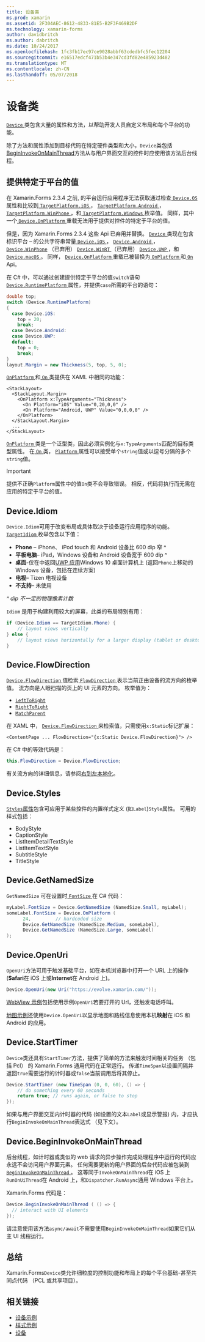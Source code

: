 ```yaml
---
title: 设备类
ms.prod: xamarin
ms.assetid: 2F304AEC-8612-4833-81E5-B2F3F469B2DF
ms.technology: xamarin-forms
author: davidbritch
ms.author: dabritch
ms.date: 10/24/2017
ms.openlocfilehash: 1fc3fb17ec97ce9028abbf63cdedbfc5fec12204
ms.sourcegitcommit: e16517edcf471b53b4e347cd3fd82e485923d482
ms.translationtype: MT
ms.contentlocale: zh-CN
ms.lasthandoff: 05/07/2018
---
```

# <a name="device-class"></a>设备类

[ `Device` ](https://developer.xamarin.com/api/type/Xamarin.Forms.Device/)类包含大量的属性和方法，以帮助开发人员自定义布局和每个平台的功能。

除了方法和属性添加到目标代码在特定硬件类型和大小，`Device`类包括[BeginInvokeOnMainThread](#Device_BeginInvokeOnMainThread)方法从与用户界面交互的控件时应使用该方法后台线程。

<a name="providing-platform-values" />

## <a name="providing-platform-specific-values"></a>提供特定于平台的值

在 Xamarin.Forms 2.3.4 之前, 的平台运行应用程序无法获取通过检查[ `Device.OS` ](https://developer.xamarin.com/api/property/Xamarin.Forms.Device.OS/)属性和比较到[ `TargetPlatform.iOS` ](https://developer.xamarin.com/api/field/Xamarin.Forms.TargetPlatform.iOS/)， [`TargetPlatform.Android` ](https://developer.xamarin.com/api/field/Xamarin.Forms.TargetPlatform.Android/)， [ `TargetPlatform.WinPhone` ](https://developer.xamarin.com/api/field/Xamarin.Forms.TargetPlatform.WinPhone/)，和[ `TargetPlatform.Windows` ](https://developer.xamarin.com/api/field/Xamarin.Forms.TargetPlatform.Windows/)枚举值。 同样，其中一个[ `Device.OnPlatform` ](https://developer.xamarin.com/api/member/Xamarin.Forms.Device.OnPlatform/p/System.Action/System.Action/System.Action/System.Action/)重载无法用于提供对控件的特定于平台的值。

但是，因为 Xamarin.Forms 2.3.4 这些 Api 已弃用并替换。 [ `Device` ](https://developer.xamarin.com/api/type/Xamarin.Forms.Device/)类现在包含标识平台 – 的公共字符串常量[ `Device.iOS` ](https://developer.xamarin.com/api/field/Xamarin.Forms.Device.iOS/)， [ `Device.Android` ](https://developer.xamarin.com/api/field/Xamarin.Forms.Device.Android/)， [ `Device.WinPhone`](https://developer.xamarin.com/api/field/Xamarin.Forms.Device.WinPhone/) （已弃用） [ `Device.WinRT` ](https://developer.xamarin.com/api/field/Xamarin.Forms.Device.WinRT/) （已弃用） [ `Device.UWP` ](https://developer.xamarin.com/api/field/Xamarin.Forms.Device.UWP/)，和[ `Device.macOS` ](https://developer.xamarin.com/api/field/Xamarin.Forms.Device.macOS/)。 同样， [ `Device.OnPlatform` ](https://developer.xamarin.com/api/member/Xamarin.Forms.Device.OnPlatform/p/System.Action/System.Action/System.Action/System.Action/)重载已被替换为[ `OnPlatform` ](https://developer.xamarin.com/api/type/Xamarin.Forms.OnPlatform%3CT%3E/)和[ `On` ](https://developer.xamarin.com/api/type/Xamarin.Forms.On/) Api。

在 C# 中，可以通过创建提供特定于平台的值`switch`语句[ `Device.RuntimePlatform` ](https://developer.xamarin.com/api/property/Xamarin.Forms.Device.RuntimePlatform/)属性，并提供`case`所需的平台的语句：

```csharp
double top;
switch (Device.RuntimePlatform)
{
  case Device.iOS:
    top = 20;
    break;
  case Device.Android:
  case Device.UWP:
  default:
    top = 0;
    break;
}
layout.Margin = new Thickness(5, top, 5, 0);
```

[ `OnPlatform` ](https://developer.xamarin.com/api/type/Xamarin.Forms.OnPlatform%3CT%3E/)和[ `On` ](https://developer.xamarin.com/api/type/Xamarin.Forms.On/)类提供在 XAML 中相同的功能：

```xaml
<StackLayout>
  <StackLayout.Margin>
    <OnPlatform x:TypeArguments="Thickness">
      <On Platform="iOS" Value="0,20,0,0" />
      <On Platform="Android, UWP" Value="0,0,0,0" />
    </OnPlatform>
  </StackLayout.Margin>
  ...
</StackLayout>
```

[ `OnPlatform` ](https://developer.xamarin.com/api/type/Xamarin.Forms.OnPlatform%3CT%3E/)类是一个泛型类，因此必须实例化与`x:TypeArguments`匹配的目标类型属性。 在[ `On` ](https://developer.xamarin.com/api/type/Xamarin.Forms.On/)类， [ `Platform` ](https://developer.xamarin.com/api/property/Xamarin.Forms.On.Platform/)属性可以接受单个`string`值或以逗号分隔的多个`string`值。

> [!IMPORTANT]
> 提供不正确`Platform`属性中的值`On`类不会导致错误。 相反，代码将执行而无需在应用的特定于平台的值。

<a name="Device_Idiom" />

## <a name="deviceidiom"></a>Device.Idiom

`Device.Idiom`可用于改变布局或具体取决于设备运行应用程序的功能。 [ `TargetIdiom` ](https://developer.xamarin.com/api/type/Xamarin.Forms.TargetIdiom/)枚举包含以下值：

-  **Phone** – iPhone、 iPod touch 和 Android 设备比 600 dip 窄 ^
-  **平板电脑**– iPad，Windows 设备和 Android 设备宽于 600 dip ^
-  **桌面**-仅在中返回[UWP 应用](~/xamarin-forms/platform/windows/installation/index.md)Windows 10 桌面计算机上 (返回`Phone`上移动的 Windows 设备，包括在连续方案)
-  **电视**– Tizen 电视设备
-  **不支持**– 未使用

*^ dip 不一定的物理像素计数*

`Idiom` 是用于构建利用较大的屏幕，此类的布局特别有用：

```csharp
if (Device.Idiom == TargetIdiom.Phone) {
    // layout views vertically
} else {
    // layout views horizontally for a larger display (tablet or desktop)
}
```

## <a name="deviceflowdirection"></a>Device.FlowDirection

[ `Device.FlowDirection` ](https://developer.xamarin.com/api/property/Xamarin.Forms.VisualElement.FlowDirection/)值检索[ `FlowDirection` ](https://developer.xamarin.com/api/type/Xamarin.Forms.FlowDirection/)表示当前正由设备的流方向的枚举值。 流方向是人眼扫描的页上的 UI 元素的方向。 枚举值为：

- [`LeftToRight`](https://developer.xamarin.com/api/field/Xamarin.Forms.FlowDirection.LeftToRight/)
- [`RightToRight`](https://developer.xamarin.com/api/field/Xamarin.Forms.FlowDirection.RightToLeft/)
- [`MatchParent`](https://developer.xamarin.com/api/field/Xamarin.Forms.FlowDirection.MatchParent/)

在 XAML 中， [ `Device.FlowDirection` ](https://developer.xamarin.com/api/property/Xamarin.Forms.VisualElement.FlowDirection/)来检索值，只需使用`x:Static`标记扩展：

```xaml
<ContentPage ... FlowDirection="{x:Static Device.FlowDirection}"> />
```

在 C# 中的等效代码是：

```csharp
this.FlowDirection = Device.FlowDirection;
```

有关流方向的详细信息，请参阅[右到左本地化](~/xamarin-forms/app-fundamentals/localization/right-to-left.md)。

<a name="Device_Styles" />

## <a name="devicestyles"></a>Device.Styles

[ `Styles`属性](~/xamarin-forms/user-interface/styles/index.md)包含可应用于某些控件的内置样式定义 (如`Label`)`Style`属性。 可用的样式包括：

* BodyStyle
* CaptionStyle
* ListItemDetailTextStyle
* ListItemTextStyle
* SubtitleStyle
* TitleStyle

<a name="Device_GetNamedSize" />

## <a name="devicegetnamedsize"></a>Device.GetNamedSize

`GetNamedSize` 可在设置时[ `FontSize` ](~/xamarin-forms/user-interface/text/fonts.md)在 C# 代码：

```csharp
myLabel.FontSize = Device.GetNamedSize (NamedSize.Small, myLabel);
someLabel.FontSize = Device.OnPlatform (
      24,         // hardcoded size
      Device.GetNamedSize (NamedSize.Medium, someLabel),
      Device.GetNamedSize (NamedSize.Large, someLabel)
);
```

<a name="Device_OpenUri" />

## <a name="deviceopenuri"></a>Device.OpenUri

`OpenUri`方法可用于触发基础平台，如在本机浏览器中打开一个 URL 上的操作 (**Safari**在 iOS 上或**Internet**在 Android 上)。

```csharp
Device.OpenUri(new Uri("https://evolve.xamarin.com/"));
```

[WebView 示例](https://github.com/xamarin/xamarin-forms-samples/blob/master/WorkingWithWebview/WorkingWithWebview/WebAppPage.cs)包括使用示例`OpenUri`若要打开的 Url，还触发电话呼叫。

[地图示例](https://github.com/xamarin/xamarin-forms-samples/blob/master/WorkingWithMaps/WorkingWithMaps/MapAppPage.cs)还使用`Device.OpenUri`以显示地图和路线信息使用本机**映射**在 iOS 和 Android 的应用。

<a name="Device_StartTimer" />

## <a name="devicestarttimer"></a>Device.StartTimer

`Device`类还具有`StartTimer`方法，提供了简单的方法来触发时间相关的任务 （包括 Pcl） 的 Xamarin.Forms 通用代码在正常运行。 传递`TimeSpan`以设置间隔并返回`true`需要运行的计时器或`false`当前调用后将其停止。

```csharp
Device.StartTimer (new TimeSpan (0, 0, 60), () => {
    // do something every 60 seconds
    return true; // runs again, or false to stop
});
```

如果与用户界面交互内计时器的代码 (如设置的文本`Label`或显示警报) 内，才应执行`BeginInvokeOnMainThread`表达式 （见下文）。

<a name="Device_BeginInvokeOnMainThread" />

## <a name="devicebegininvokeonmainthread"></a>Device.BeginInvokeOnMainThread

后台线程，如计时器或类似的 web 请求的异步操作完成处理程序中运行的代码应永远不会访问用户界面元素。 任何需要更新的用户界面的后台代码应被包装到[ `BeginInvokeOnMainThread` ](https://developer.xamarin.com/api/member/Xamarin.Forms.Device.BeginInvokeOnMainThread/p/System.Action/)。 这等同于`InvokeOnMainThread`在 iOS 上`RunOnUiThread`在 Android 上，和`Dispatcher.RunAsync`通用 Windows 平台上。

Xamarin.Forms 代码是：

```csharp
Device.BeginInvokeOnMainThread ( () => {
  // interact with UI elements
});
```

请注意使用该方法`async/await`不需要使用`BeginInvokeOnMainThread`如果它们从主 UI 线程运行。

## <a name="summary"></a>总结

Xamarin.Forms`Device`类允许细粒度的控制功能和布局上的每个平台基础-甚至共同点代码 （PCL 或共享项目）。


## <a name="related-links"></a>相关链接

- [设备示例](https://developer.xamarin.com/samples/xamarin-forms/WorkingWithDevice/)
- [样式示例](https://developer.xamarin.com/samples/xamarin-forms/WorkingWithStyles/)
- [设备](https://developer.xamarin.com/api/type/Xamarin.Forms.Device/)
